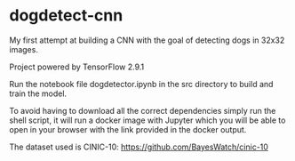 # dogdetect-cnn
My first attempt at building a CNN with the goal of detecting dogs in 32x32 images.

Project powered by TensorFlow 2.9.1

Run the notebook file dogdetector.ipynb in the src directory to build and train the model.

To avoid having to download all the correct dependencies simply run the shell script, it will run a docker image with Jupyter which you will be able to open in your browser with the link provided in the docker output.

The dataset used is CINIC-10: https://github.com/BayesWatch/cinic-10
